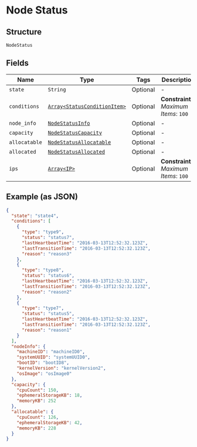 
# Node Status

## Structure

`NodeStatus`

## Fields

| Name | Type | Tags | Description |
|  --- | --- | --- | --- |
| `state` | `String` | Optional | - |
| `conditions` | [`Array<StatusConditionItem>`](../../doc/models/status-condition-item.md) | Optional | **Constraints**: *Maximum Items*: `100` |
| `node_info` | [`NodeStatusInfo`](../../doc/models/node-status-info.md) | Optional | - |
| `capacity` | [`NodeStatusCapacity`](../../doc/models/node-status-capacity.md) | Optional | - |
| `allocatable` | [`NodeStatusAllocatable`](../../doc/models/node-status-allocatable.md) | Optional | - |
| `allocated` | [`NodeStatusAllocated`](../../doc/models/node-status-allocated.md) | Optional | - |
| `ips` | [`Array<IP>`](../../doc/models/ip.md) | Optional | **Constraints**: *Maximum Items*: `100` |

## Example (as JSON)

```json
{
  "state": "state4",
  "conditions": [
    {
      "type": "type9",
      "status": "status7",
      "lastHeartbeatTime": "2016-03-13T12:52:32.123Z",
      "lastTransitionTime": "2016-03-13T12:52:32.123Z",
      "reason": "reason3"
    },
    {
      "type": "type8",
      "status": "status6",
      "lastHeartbeatTime": "2016-03-13T12:52:32.123Z",
      "lastTransitionTime": "2016-03-13T12:52:32.123Z",
      "reason": "reason2"
    },
    {
      "type": "type7",
      "status": "status5",
      "lastHeartbeatTime": "2016-03-13T12:52:32.123Z",
      "lastTransitionTime": "2016-03-13T12:52:32.123Z",
      "reason": "reason1"
    }
  ],
  "nodeInfo": {
    "machineID": "machineID0",
    "systemUUID": "systemUUID0",
    "bootID": "bootID8",
    "kernelVersion": "kernelVersion2",
    "osImage": "osImage0"
  },
  "capacity": {
    "cpuCount": 150,
    "ephemeralStorageKB": 18,
    "memoryKB": 252
  },
  "allocatable": {
    "cpuCount": 126,
    "ephemeralStorageKB": 42,
    "memoryKB": 228
  }
}
```


